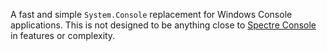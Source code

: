 ﻿A fast and simple `System.Console` replacement for Windows Console applications.
This is not designed to be anything close to [Spectre Console](https://spectreconsole.net/) in features or complexity.